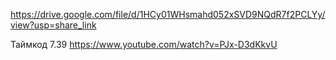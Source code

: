 https://drive.google.com/file/d/1HCy01WHsmahd052xSVD9NQdR7f2PCLYy/view?usp=share_link

Таймкод 7.39
https://www.youtube.com/watch?v=PJx-D3dKkvU 
